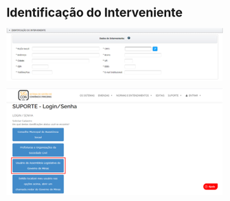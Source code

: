 # Identificação do Interveniente

![](../../.gitbook/assets/image%20%289%29.png)



![](../../.gitbook/assets/image%20%284%29.png)

